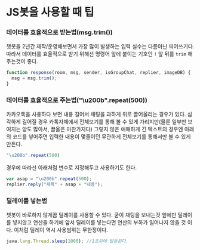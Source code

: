 # JS봇을 사용할 때 팁

### 데이터를 효율적으로 받는법(msg.trim())
챗봇을 2년간 제작/운영해보면서 가장 많이 발생하는 입력 실수는 다름아닌 띄어쓰기다. 따라서 데이터를 효율적으로 받기 위해선 명령어 앞에 붙이는 기호인 `!` 앞 뒤를 `trim` 해주는것이 좋다. 
```js
function response(room, msg, sender, isGroupChat, replier, imageDB) {
  msg = msg.trim(); 
}
```

### 데이터를 효율적으로 주는법("\u200b".repeat(500))
카카오톡을 사용하다 보면 내용 길어서 채팅을 과하게 위로 끌어올리는 경우가 있다. 심각하게 길어질 경우 카톡자체에서 전체보기를 통해 볼 수 있게 가리지만(물론 일부만 보여지는 양도 많아서, 끌올은 마찬가지다) 그렇지 않은 애매하게 긴 텍스트의 경우엔 아래의 코드를 넣어주면 입력한 내용이 몇줄이던 무관하게 전체보기를 통해서만 볼 수 있게 만든다.
```js
"\u200b".repeat(500)
```
경우에 따라선 아래처럼 변수로 지정해두고 사용하기도 한다.
```js
var asap = "\u200b".repeat(500);
replier.reply("제목" + asap + "내용");
```

### 딜레이를 넣는법 
챗봇이 바로하지 않게끔 딜레이를 사용할 수 있다. 굳이 채팅을 보내는것 앞에만 딜레이를 넣지않고 연산을 하기에 앞서 딜레이를 넣는다면 연산의 부하가 일어나지 않을 것 이다. 이처럼 딜레이 역시 사용범위는 무한정이다.
```js
java.lang.Thread.sleep(1000); //1초뒤에 발동된다.
```
